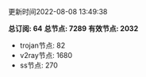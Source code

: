更新时间2022-08-08 13:49:38

**总订阅: 64**
**总节点: 7289**
**有效节点: 2032**
- trojan节点: 82
- v2ray节点: 1680
- ss节点: 270
